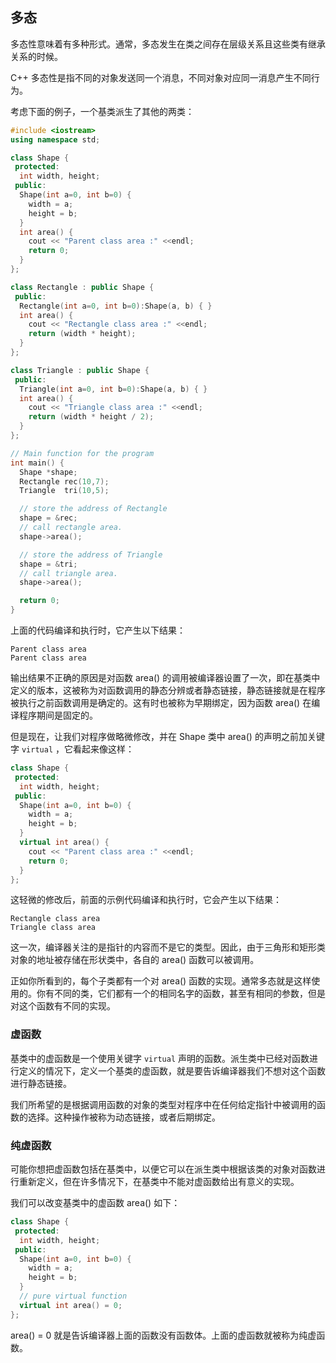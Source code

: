 ## 多态

多态性意味着有多种形式。通常，多态发生在类之间存在层级关系且这些类有继承关系的时候。

C++ 多态性是指不同的对象发送同一个消息，不同对象对应同一消息产生不同行为。

考虑下面的例子，一个基类派生了其他的两类：

```c++
#include <iostream>
using namespace std;

class Shape {
 protected:
  int width, height;
 public:
  Shape(int a=0, int b=0) {
    width = a;
    height = b;
  }
  int area() {
    cout << "Parent class area :" <<endl;
    return 0;
  }
};

class Rectangle : public Shape {
 public:
  Rectangle(int a=0, int b=0):Shape(a, b) { }
  int area() {
    cout << "Rectangle class area :" <<endl;
    return (width * height);
  }
};

class Triangle : public Shape {
 public:
  Triangle(int a=0, int b=0):Shape(a, b) { }
  int area() {
    cout << "Triangle class area :" <<endl;
    return (width * height / 2);
  }
};

// Main function for the program
int main() {
  Shape *shape;
  Rectangle rec(10,7);
  Triangle  tri(10,5);

  // store the address of Rectangle
  shape = &rec;
  // call rectangle area.
  shape->area();

  // store the address of Triangle
  shape = &tri;
  // call triangle area.
  shape->area();

  return 0;
}
```

上面的代码编译和执行时，它产生以下结果：

```
Parent class area
Parent class area
```

输出结果不正确的原因是对函数 area() 的调用被编译器设置了一次，即在基类中定义的版本，这被称为对函数调用的静态分辨或者静态链接，静态链接就是在程序被执行之前函数调用是确定的。这有时也被称为早期绑定，因为函数 area() 在编译程序期间是固定的。

但是现在，让我们对程序做略微修改，并在 Shape 类中 area() 的声明之前加关键字 `virtual` ，它看起来像这样：

```c++
class Shape {
 protected:
  int width, height;
 public:
  Shape(int a=0, int b=0) {
    width = a;
    height = b;
  }
  virtual int area() {
    cout << "Parent class area :" <<endl;
    return 0;
  }
};
```

这轻微的修改后，前面的示例代码编译和执行时，它会产生以下结果：

```
Rectangle class area
Triangle class area
```

这一次，编译器关注的是指针的内容而不是它的类型。因此，由于三角形和矩形类对象的地址被存储在形状类中，各自的 area() 函数可以被调用。

正如你所看到的，每个子类都有一个对 area() 函数的实现。通常多态就是这样使用的。你有不同的类，它们都有一个的相同名字的函数，甚至有相同的参数，但是对这个函数有不同的实现。

### 虚函数

基类中的虚函数是一个使用关键字 `virtual` 声明的函数。派生类中已经对函数进行定义的情况下，定义一个基类的虚函数，就是要告诉编译器我们不想对这个函数进行静态链接。

我们所希望的是根据调用函数的对象的类型对程序中在任何给定指针中被调用的函数的选择。这种操作被称为动态链接，或者后期绑定。

### 纯虚函数

可能你想把虚函数包括在基类中，以便它可以在派生类中根据该类的对象对函数进行重新定义，但在许多情况下，在基类中不能对虚函数给出有意义的实现。

我们可以改变基类中的虚函数 area() 如下：

```c++
class Shape {
 protected:
  int width, height;
 public:
  Shape(int a=0, int b=0) {
    width = a;
    height = b;
  }
  // pure virtual function
  virtual int area() = 0;
};
```

area() = 0 就是告诉编译器上面的函数没有函数体。上面的虚函数就被称为纯虚函数。
